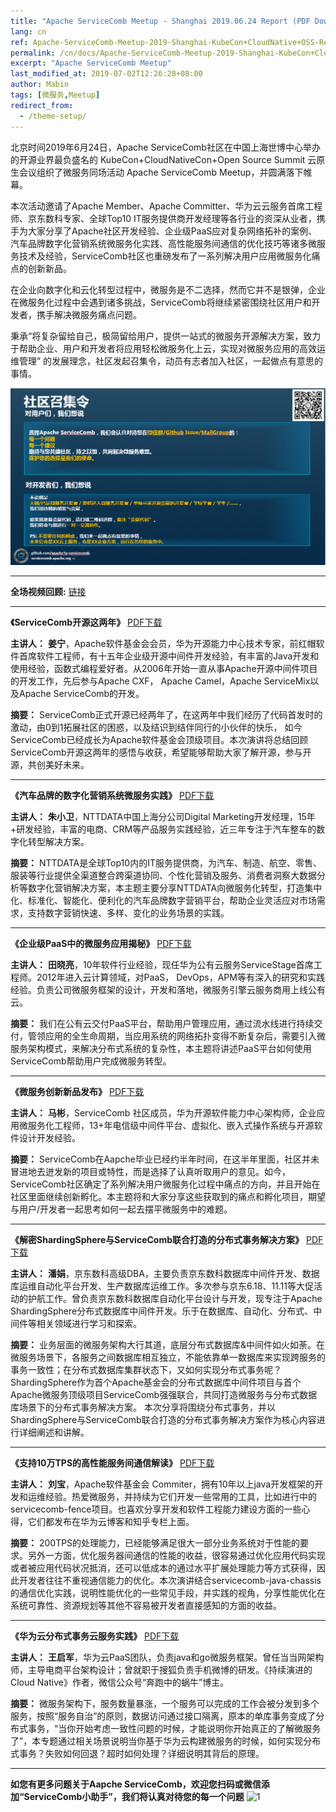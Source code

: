 ```yaml
---
title: "Apache ServiceComb Meetup - Shanghai 2019.06.24 Report (PDF Download)"
lang: cn
ref: Apache-ServiceComb-Meetup-2019-Shanghai-KubeCon+CloudNative+OSS-Report
permalink: /cn/docs/Apache-ServiceComb-Meetup-2019-Shanghai-KubeCon+CloudNative+OSS-Report/
excerpt: "Apache ServiceComb Meetup"
last_modified_at: 2019-07-02T12:26:28+08:00
author: Mabin
tags: [微服务,Meetup]
redirect_from:
  - /theme-setup/
---
```


北京时间2019年6月24日，Apache ServiceComb社区在中国上海世博中心举办的开源业界最负盛名的 KubeCon+CloudNativeCon+Open Source Summit 云原生会议组织了微服务同场活动 Apache ServiceComb Meetup，并圆满落下帷幕。


本次活动邀请了Apache Member、Apache Committer、华为云云服务首席工程师、京东数科专家、全球Top10 IT服务提供商开发经理等各行业的资深从业者，携手为大家分享了Apache社区开发经验、企业级PaaS应对复杂网络拓补的案例、汽车品牌数字化营销系统微服务化实践、高性能服务间通信的优化技巧等诸多微服务技术及经验，ServiceComb社区也重磅发布了一系列解决用户应用微服务化痛点的创新新品。


在企业向数字化和云化转型过程中，微服务是不二选择，然而它并不是银弹，企业在微服务化过程中会遇到诸多挑战，ServiceComb将继续紧密围绕社区用户和开发者，携手解决微服务痛点问题。

秉承“将复杂留给自己，极简留给用户，提供一站式的微服务开源解决方案，致力于帮助企业、用户和开发者将应用轻松微服务化上云，实现对微服务应用的高效运维管理” 的发展理念，社区发起召集令，动员有志者加入社区，一起做点有意思的事情。

![1](/assets/images/Community_Summoned_zh.png)

---
**全场视频回顾:** [链接](https://huaweicloud.bugu.mudu.tv/watch/ym1vkamp)


---
**《ServiceComb开源这两年》**  [PDF下载](/assets/slides/20190624/1_ServiceComb_Opensource_Way.pdf)

**主讲人：** **姜宁**，Apache软件基金会会员，华为开源能力中心技术专家，前红帽软件首席软件工程师，有十五年企业级开源中间件开发经验，有丰富的Java开发和使用经验，函数式编程爱好者。从2006年开始一直从事Apache开源中间件项目的开发工作，先后参与Apache CXF， Apache Camel，Apache ServiceMix以及Apache ServiceComb的开发。         

**摘要：** ServiceComb正式开源已经两年了，在这两年中我们经历了代码首发时的激动，由0到1拓展社区的困惑，以及结识到结伴同行的小伙伴的快乐， 如今ServiceComb已经成长为Apache软件基金会顶级项目。本次演讲将总结回顾ServiceComb开源这两年的感悟与收获，希望能够帮助大家了解开源，参与开源，共创美好未来。

---
**《汽车品牌的数字化营销系统微服务实践》**  [PDF下载](/assets/slides/20190624/2_NTTDATA_Microservice_Practices.pdf)

**主讲人：** **朱小卫**，NTTDATA中国上海分公司Digital Marketing开发经理，15年+研发经验，丰富的电商、CRM等产品服务实践经验，近三年专注于汽车整车的数字化转型解决方案。

**摘要：** NTTDATA是全球Top10内的IT服务提供商，为汽车、制造、航空、零售、服装等行业提供全渠道整合跨渠道协同、个性化营销及服务、消费者洞察大数据分析等数字化营销解决方案，本主题主要分享NTTDATA向微服务化转型，打造集中化、标准化、智能化、便利化的汽车品牌数字营销平台，帮助企业灵活应对市场需求，支持数字营销快速、多样、变化的业务场景的实践。    

---        
**《企业级PaaS中的微服务应用揭秘》**  [PDF下载](/assets/slides/20190624/3_Enterprise_PaaS_Microservice_Pratices.pdf)

**主讲人：** **田晓亮**，10年软件行业经验，现任华为公有云服务ServiceStage首席工程师。2012年进入云计算领域，对PaaS， DevOps，APM等有深入的研究和实践经验。负责公司微服务框架的设计，开发和落地，微服务引擎云服务商用上线公有云。

**摘要：** 我们在公有云交付PaaS平台，帮助用户管理应用，通过流水线进行持续交付，管领应用的全生命周期，当应用系统的网络拓扑变得不断复杂后，需要引入微服务架构模式，来解决分布式系统的复杂性，本主题将讲述PaaS平台如何使用ServiceComb帮助用户完成微服务转型。

---
**《微服务创新新品发布》**  [PDF下载](/assets/slides/20190624/4_Innovation_New_Project_Release.pdf)

**主讲人：** **马彬**，ServiceComb 社区成员，华为开源软件能力中心架构师，企业应用微服务化工程师，13+年电信级中间件平台、虚拟化、嵌入式操作系统与开源软件设计开发经验。

**摘要：** ServiceComb在Aapche毕业已经约半年时间，在这半年里面，社区并未冒进地去迸发新的项目或特性，而是选择了认真听取用户的意见。如今，ServiceComb社区确定了系列解决用户微服务化过程中痛点的方向，并且开始在社区里面继续创新孵化。本主题将和大家分享这些获取到的痛点和孵化项目，期望与用户/开发者一起思考如何一起去摆平微服务中的难题。

---
**《解密ShardingSphere与ServiceComb联合打造的分布式事务解决方案》**  [PDF下载](/assets/slides/20190624/5_ShardingSphere_Distributed_Transaction_Solution.pdf)

**主讲人：** **潘娟**，京东数科高级DBA，主要负责京东数科数据库中间件开发、数据库运维自动化平台开发、生产数据库运维工作。多次参与京东6.18、11.11等大促活动的护航工作。曾负责京东数科数据库自动化平台设计与开发，现专注于Apache ShardingSphere分布式数据库中间件开发。乐于在数据库、自动化、分布式、中间件等相关领域进行学习和探索。

**摘要：** 业务层面的微服务架构大行其道，底层分布式数据库&中间件如火如荼。在微服务场景下，各服务之间数据库相互独立，不能依靠单一数据库来实现跨服务的事务一致性；在分布式数据库集群状态下，又如何实现分布式事务呢？ShardingSphere作为首个Apache基金会的分布式数据库中间件项目与首个Apache微服务顶级项目ServiceComb强强联合，共同打造微服务与分布式数据库场景下的分布式事务解决方案。
本次分享将围绕分布式事务，并以ShardingSphere与ServiceComb联合打造的分布式事务解决方案作为核心内容进行详细阐述和讲解。

---
**《支持10万TPS的高性能服务间通信解读》**  [PDF下载](/assets/slides/20190624/6_Microservice_High_Performance_Communication.pdf)

**主讲人：** **刘宝**，Apache软件基金会 Commiter，拥有10年以上java开发框架的开发和运维经验。热爱微服务，并持续为它们开发一些常用的工具，比如进行中的servicecomb-fence项目。也喜欢分享开发和软件工程能力建设方面的一些心得，它们都发布在华为云博客和知乎专栏上面。

**摘要：** 200TPS的处理能力，已经能够满足很大一部分业务系统对于性能的要求。另外一方面，优化服务器间通信的性能的收益，很容易通过优化应用代码实现或者被应用代码状况抵消，还可以低成本的通过水平扩展处理能力等方式获得，因此开发者往往不重视通信能力的优化。本次演讲结合servicecomb-java-chassis的通信优化实践，说明性能优化的一些常见手段，并实践的视角，分享性能优化在系统可靠性、资源规划等其他不容易被开发者直接感知的方面的收益。

---
**《华为云分布式事务云服务实践》**  [PDF下载](/assets/slides/20190624/7_HuaweiCloud_Distributed_Transaction_DTM_Practices.pdf)

**主讲人：** **王启军**，华为云PaaS团队，负责java和go微服务框架。曾任当当网架构师，主导电商平台架构设计；曾就职于搜狐负责手机微博的研发。《持续演进的Cloud Native》作者，微信公众号“奔跑中的蜗牛”博主。

**摘要：** 微服务架构下，服务数量暴涨，一个服务可以完成的工作会被分发到多个服务，按照“服务自治”的原则，数据访问通过接口隔离，原本的单库事务变成了分布式事务，“当你开始考虑一致性问题的时候，才能说明你开始真正的了解微服务了”，本专题通过相关场景说明当你基于华为云构建微服务的时候，如何实现分布式事务？失败如何回退？超时如何处理？详细说明其背后的原理。

---
**如您有更多问题关于Aapche ServiceComb，欢迎您扫码或微信添加“ServiceComb小助手”，我们将认真对待您的每一个问题**
![1](/assets/images/QRcode.png)
